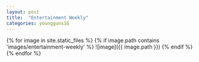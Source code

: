 ```yaml
---
layout: post
title:  "Entertainment Weekly"
categories: youngguns16
---
```

{% for image in site.static_files %}
{% if image.path contains 'images/entertainment-weekly' %}
![image]({{ image.path }})
{% endif %}
{% endfor %}